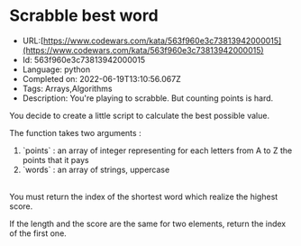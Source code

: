 # Scrabble best word

 - URL:[https://www.codewars.com/kata/563f960e3c73813942000015](https://www.codewars.com/kata/563f960e3c73813942000015)
 - Id: 563f960e3c73813942000015
 - Language: python
 - Completed on: 2022-06-19T13:10:56.067Z
 - Tags: Arrays,Algorithms
 - Description:
You're playing to scrabble.
But counting points is hard.

You decide to create a little script to calculate the best possible value.

The function takes two arguments :<br/>
<ol>
  <li>`points` : an array of integer representing for each letters from A to Z  the points that it pays</li>
  <li>`words` : an array of strings, uppercase </li>
</ol>
<br/>
You must return the index of the shortest word which realize the highest score.

If the length and the score are the same for two elements, return the index of the first one.

